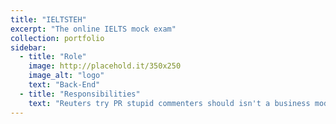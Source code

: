 ```yaml
---
title: "IELTSTEH"
excerpt: "The online IELTS mock exam"
collection: portfolio
sidebar:
  - title: "Role"
    image: http://placehold.it/350x250
    image_alt: "logo"
    text: "‌Back-End"
  - title: "Responsibilities"
    text: "Reuters try PR stupid commenters should isn't a business model"
---
```

